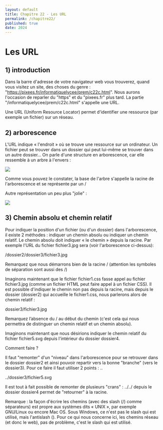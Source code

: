 ```yaml
---
layout: default
title: Chapitre 22 - Les URL
permalink: /chapitre22/
published: true
date: 2024
---
```


# Les URL

## 1) introduction

Dans la barre d'adresse de votre navigateur web vous trouverez, quand vous visitez un site, des choses du genre : "https://pixees.fr/informatiquelycee/prem/c22c.html". Nous aurons l'occasion de reparler du "https" et du "pixees.fr" plus tard. La partie "/informatiquelycee/prem/c22c.html" s'appelle une URL.

Une URL (Uniform Resource Locator) permet d'identifier une ressource (par exemple un fichier) sur un réseau.

## 2) arborescence

L'URL indique « l'endroit » où se trouve une ressource sur un ordinateur. Un fichier peut se trouver dans un dossier qui peut lui-même se trouver dans un autre dossier... On parle d'une structure en arborescence, car elle ressemble à un arbre à l'envers :

![](img/c22c_1.jpg)

Comme vous pouvez le constater, la base de l'arbre s'appelle la racine de l'arborescence et se représente par un /

Autre représentation un peu plus "jolie" :

![](img/c22c_2.jpg)

## 3) Chemin absolu et chemin relatif

Pour indiquer la position d'un fichier (ou d'un dossier) dans l'arborescence, il existe 2 méthodes : indiquer un chemin absolu ou indiquer un chemin relatif. Le chemin absolu doit indiquer « le chemin » depuis la racine. Par exemple l'URL du fichier fichier3.jpg sera (voir l'arborescence ci-dessus): 

/dossier2/dossier3/fichier3.jpg 

Remarquez que nous démarrons bien de la racine / (attention les symboles de séparation sont aussi des /)

Imaginons maintenant que le fichier fichier1.css fasse appel au fichier fichier3.jpg (comme un fichier HTML peut faire appel à un fichier CSS). Il est possible d'indiquer le chemin non pas depuis la racine, mais depuis le dossier (dossier2) qui accueille le fichier1.css, nous parlerons alors de chemin relatif :

dossier3/fichier3.jpg

Remarquez l’absence du / au début du chemin (c'est cela qui nous permettra de distinguer un chemin relatif et un chemin absolu).

Imaginons maintenant que nous désirions indiquer le chemin relatif du fichier fichier5.svg depuis l'intérieur du dossier dossier4.

Comment faire ?

Il faut "remonter" d'un "niveau" dans l'arborescence pour se retrouver dans le dossier dossier2 et ainsi pouvoir repartir vers la bonne "branche" (vers le dossier3). Pour ce faire il faut utiliser 2 points : ..

../dossier3/fichier5.svg

Il est tout à fait possible de remonter de plusieurs "crans" : ../../ depuis le dossier dossier4 permet de "retourner" à la racine.

Remarque : la façon d'écrire les chemins (avec des slash (/) comme séparateurs) est propre aux systèmes dits « UNIX », par exemple GNU/Linux ou encore Mac OS. Sous Windows, ce n'est pas le slash qui est utilisé, mais l'antislash (\). Pour ce qui nous concerne ici, les chemins réseau (et donc le web), pas de problème, c'est le slash qui est utilisé.
